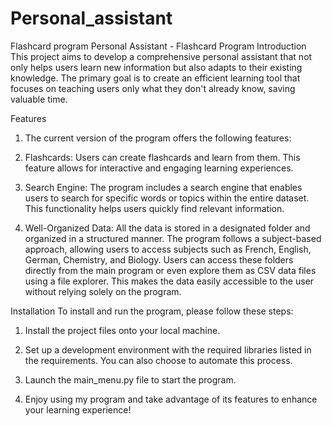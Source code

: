 # Personal_assistant
Flashcard program
Personal Assistant - Flashcard Program
Introduction
This project aims to develop a comprehensive personal assistant that not only helps users learn new information but also adapts to their existing knowledge. The primary goal is to create an efficient learning tool that focuses on teaching users only what they don't already know, saving valuable time.

Features
1. The current version of the program offers the following features:

2. Flashcards: Users can create flashcards and learn from them. This feature allows for interactive and engaging learning experiences.

3. Search Engine: The program includes a search engine that enables users to search for specific words or topics within the entire dataset. This functionality helps users quickly find relevant information.

4. Well-Organized Data: All the data is stored in a designated folder and organized in a structured manner. The program follows a subject-based approach, allowing users to access subjects such as French, English, German, Chemistry, and Biology. Users can access these folders directly from the main program or even explore them as CSV data files using a file explorer. This makes the data easily accessible to the user without relying solely on the program.

Installation
To install and run the program, please follow these steps:

1. Install the project files onto your local machine.

2. Set up a development environment with the required libraries listed in the requirements. You can also choose to automate this process.

3. Launch the main_menu.py file to start the program.

4. Enjoy using my program and take advantage of its features to enhance your learning experience!
